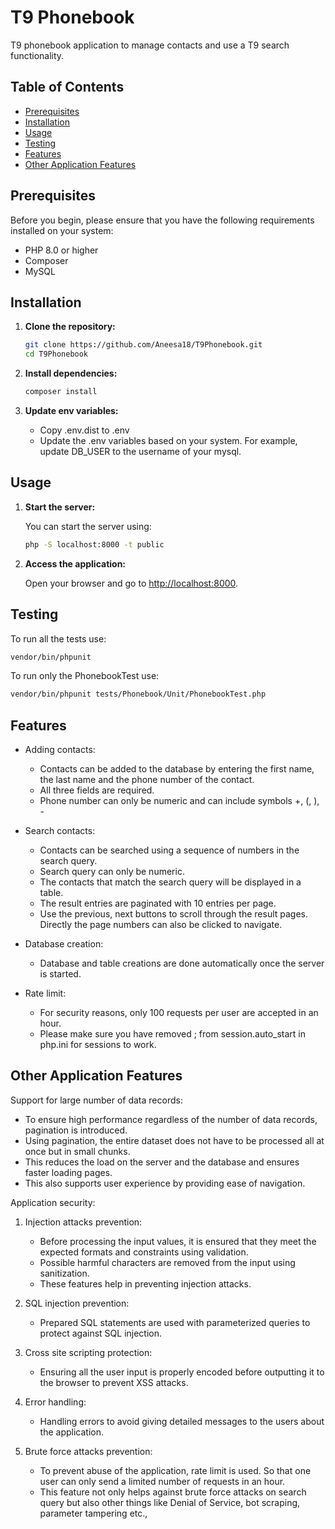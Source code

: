 # T9 Phonebook 

T9 phonebook application to manage contacts and use a T9 search functionality.

## Table of Contents

- [Prerequisites](#prerequisites)
- [Installation](#installation)
- [Usage](#usage)
- [Testing](#testing)
- [Features](#features)
- [Other Application Features](#other-application-features)


## Prerequisites

Before you begin, please ensure that you have the following requirements installed on your system:
- PHP 8.0 or higher
- Composer
- MySQL

## Installation

1. **Clone the repository:**

    ```sh
   git clone https://github.com/Aneesa18/T9Phonebook.git
   cd T9Phonebook
   ```

2. **Install dependencies:**

    ```sh
    composer install
   ```

3. **Update env variables:**

    - Copy .env.dist to .env 
    - Update the .env variables based on your system. For example, update DB_USER to the username of your mysql.

## Usage

1. **Start the server:**
   
   You can start the server using:

    ```sh
    php -S localhost:8000 -t public
    ```

2. **Access the application:**

   Open your browser and go to [http://localhost:8000](http://localhost:8000).

## Testing

To run all the tests use:

```sh
vendor/bin/phpunit
```

To run only the PhonebookTest use:

```sh
vendor/bin/phpunit tests/Phonebook/Unit/PhonebookTest.php
```

## Features

- Adding contacts: 

    - Contacts can be added to the database by entering the first name, the last name and the phone number of the contact.
    - All three fields are required.
    - Phone number can only be numeric and can include symbols +, (, ), -

- Search contacts: 

  - Contacts can be searched using a sequence of numbers in the search query.
  - Search query can only be numeric.
  - The contacts that match the search query will be displayed in a table.
  - The result entries are paginated with 10 entries per page.
  - Use the previous, next buttons to scroll through the result pages. Directly the page numbers can also be clicked to navigate.

- Database creation:

   - Database and table creations are done automatically once the server is started.
  
- Rate limit:

  - For security reasons, only 100 requests per user are accepted in an hour.
  - Please make sure you have removed ; from session.auto_start in php.ini for sessions to work.

## Other Application Features

Support for large number of data records:

   - To ensure high performance regardless of the number of data records, pagination is introduced.
   - Using pagination, the entire dataset does not have to be processed all at once but in small chunks.
   - This reduces the load on the server and the database and ensures faster loading pages.
   - This also supports user experience by providing ease of navigation.

Application security:

   1. Injection attacks prevention:
     
      - Before processing the input values, it is ensured that they meet the expected formats and constraints using validation.
      - Possible harmful characters are removed from the input using sanitization.
      - These features help in preventing injection attacks.

   2. SQL injection prevention:
      
      - Prepared SQL statements are used with parameterized queries to protect against SQL injection.

   3. Cross site scripting protection:

      - Ensuring all the user input is properly encoded before outputting it to the browser to prevent XSS attacks.

   4. Error handling:

      - Handling errors to avoid giving detailed messages to the users about the application.
   
   5. Brute force attacks prevention:

      - To prevent abuse of the application, rate limit is used. So that one user can only send a limited number of requests in an hour. 
      - This feature not only helps against brute force attacks on search query but also other things like Denial of Service, bot scraping, parameter tampering etc.,
